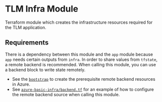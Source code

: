 # TLM Infra Module

Terraform module which creates the infrastructure resources required for the TLM application. 

## Requirements

There is a dependency between this module and the `app` module because `app` needs certain outputs from `infra`. In order to share values from `tfstate`, a remote backend is recommended. When calling this module, you can use a backend block to write state remotely. 

- See the [`bootstrap`](../bootstrap) to create the prerequisite remote backend resources in Azure.
- See [`azure-basic-infra/backend.tf`](../../examples/tlm/azure-basic-infra/backend.tf) for an example of how to configure the remote backend source when calling this module.